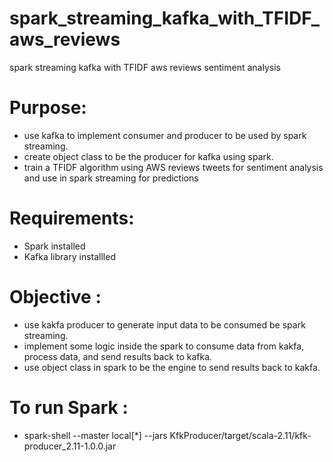 # spark_streaming_kafka_with_TFIDF_aws_reviews
spark streaming kafka with TFIDF aws reviews sentiment analysis 

# Purpose:
- use kafka to implement consumer and producer to be used by spark streaming.
- create object class to be the producer for kafka using spark.
- train a TFIDF algorithm using AWS reviews tweets for sentiment analysis and use in spark streaming for predictions

# Requirements:
- Spark installed
- Kafka library installled

# Objective :
- use kakfa producer to generate input data to be consumed be spark streaming.
- implement some logic inside the spark to consume data from kakfa, process data, and send results back to kafka.
- use object class in spark to be the engine to send results back to kakfa.

# To run Spark :
- spark-shell --master local[*] --jars KfkProducer/target/scala-2.11/kfk-producer_2.11-1.0.0.jar

